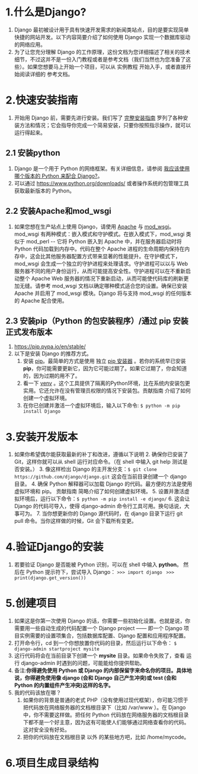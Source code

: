 # 1.什么是Django?

1. Django 最初被设计用于具有快速开发需求的新闻类站点，目的是要实现简单快捷的网站开发。以下内容简要介绍了如何使用 Django
   实现一个数据库驱动的网络应用。
2. 为了让您充分理解 Django 的工作原理，这份文档为您详细描述了相关的技术细节，不过这并不是一份入门教程或者是参考文档（我们当然也为您准备了这些）。如果您想要马上开始一个项目，可以从
   实例教程 开始入手，或者直接开始阅读详细的 参考文档。

# 2.快速安装指南

1. 开始用 Django
   前，需要先进行安装。我们写了 [完整安装指南](https://docs.djangoproject.com/zh-hans/5.0/topics/install/ "完整安装指南")
   罗列了各种安装方法和情况；它会指导你完成一个简易安装，只要你按照指示操作，就可以运行得起来。

## 2.1 安装python

1. Django 是一个用于 Python
   的网络框架。有关详细信息，请参阅 [我应该使用哪个版本的 Python 来配合 Django?](https://docs.djangoproject.com/zh-hans/5.0/faq/install/#faq-python-version-support)。
2. 可以通过 https://www.python.org/downloads/ 或者操作系统的包管理工具获取最新版本的 Python。

## 2.2 安装Apache和mod_wsgi

1. 如果您想在生产站点上使用 Django，请使用 [Apache](https://httpd.apache.org/)
   与 [mod_wsgi](https://modwsgi.readthedocs.io/en/develop/)。mod_wsgi 有两种模式：嵌入模式和守护模式。在嵌入模式下，mod_wsgi
   类似于 mod_perl -- 它将 Python 嵌入到 Apache 中，并在服务器启动时将 Python 代码加载到内存中。代码在整个 Apache
   进程的生命周期内保持在内存中，这会比其他服务器配置方式带来显著的性能提升。在守护模式下，mod_wsgi
   会生成一个独立的守护进程来处理请求。守护进程可以以与 Web 服务器不同的用户身份运行，从而可能提高安全性。守护进程可以在不重新启动整个
   Apache Web 服务器的情况下重新启动，从而可能使代码库的刷新更加无缝。请参考 mod_wsgi 文档以确定哪种模式适合您的设置。确保已安装
   Apache 并启用了 mod_wsgi 模块。Django 将与支持 mod_wsgi 的任何版本的 Apache 配合使用。

## 2.3 安装pip（Python 的包安装程序）/通过 pip 安装正式发布版本

1. https://pip.pypa.io/en/stable/
1. 以下是安装 Django 的推荐方式。
    1. 安装 [pip](https://pip.pypa.io/en/stable/)。最简单的方式是使用 独立 [pip 安装器](https://pip.pypa.io/en/stable/)
       。若你的系统早已安装 **pip**，你可能需要更新它，因为它可能过期了。如果它过期了，你会知道的，因为过期的用不了。
    2. 看一下 [venv](https://docs.python.org/3/tutorial/venv.html)
       。这个工具提供了隔离的Python环境，比在系统内安装包更实用。它还允许在没有管理员权限的情况下安装包。贡献指南
       介绍了如何创建一个虚拟环境。
    3. 在你已创建并激活一个虚拟环境后，输入以下命令: `$ python -m pip install Django`

# 3.安装开发版本

1. 如果你希望偶尔能获取最新的补丁和改进，遵循以下说明
    2. 确保你已安装了 Git，这样你就可以从 shell 运行对应命令。（在 shell 中输入 git help 测试是否安装。）
    3. 像这样检出 Django 的主开发分支：`$ git clone https://github.com/django/django.git` 这会在当前目录创建一个 django
       目录。
    4. 确保 Python 解释器可以加载 Django 的代码。最方便的方法是使用虚拟环境和 pip。 贡献指南 简略介绍了如何创建虚拟环境。
    5. 设置并激活虚拟环境后，运行以下命令：`$ python -m pip install -e django/`
    6. 这会让 Django 的代码可导入，使得 django-admin 命令行工具可用。换句话说，大事可为。
    7. 当你想更新你的 Django 源代码时，在 django 目录下运行 git pull 命令。当你这样做的时候，Git 会下载所有变更。

# 4.验证Django的安装

1. 若要验证 Django 是否能被 Python 识别，可以在 shell 中输入 **python**。 然后在 Python 提示符下，尝试导入 Django：
   `>>> import django `
   `>>> print(django.get_version())`

# 5.创建项目

1. 如果这是你第一次使用 Django 的话，你需要一些初始化设置。也就是说，你需要用一些自动生成的代码配置一个 Django project ——
   即一个 Django 项目实例需要的设置项集合，包括数据库配置、Django 配置和应用程序配置。
2. 打开命令行，cd 到一个你想放置你代码的目录，然后运行以下命令： `$ django-admin startproject mysite`
3. 这行代码将会在当前目录下创建一个 **mysite** 目录。如果命令失败了，查看 运行 django-admin 时遇到的问题，可能能给你提供帮助。
4. 备注:**你得避免使用 Python 或 Django 的内部保留字来命名你的项目。具体地说，你得避免使用像 django (会和 Django
   自己产生冲突)或 test (会和 Python 的内置组件产生冲突)这样的名字。**
5. 我的代码该放在哪？
    1. 如果你的背景是普通的老式 PHP（没有使用过现代框架），你可能习惯于把代码放在网络服务器的文档根目录下（比如 /var/www ）。在
       Django 中，你不需要这样做。把任何 Python 代码放在网络服务器的文档根目录下都不是一个好主意，因为这有可能使人们能够通过网络查看你的代码。这对安全没有好处。
    2. 把你的代码放在文档根目录 以外 的某些地方吧，比如 /home/mycode。

# 6.项目生成目录结构 
